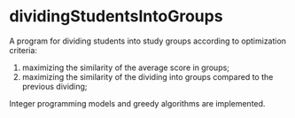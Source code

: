 # dividingStudentsIntoGroups

A program for dividing students into study groups according to optimization criteria: 
1) maximizing the similarity of the average score in groups;
2) maximizing the similarity of the dividing into groups compared to the previous dividing;
   
Integer programming models and greedy algorithms are implemented.
